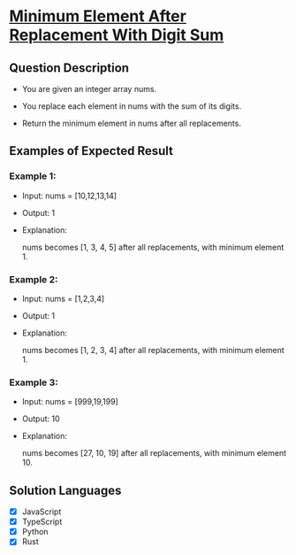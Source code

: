 # [Minimum Element After Replacement With Digit Sum](https://leetcode.com/problems/minimum-element-after-replacement-with-digit-sum/description/)

## Question Description

- You are given an integer array nums.

- You replace each element in nums with the sum of its digits.

- Return the minimum element in nums after all replacements.

## Examples of Expected Result

### Example 1:

- Input: nums = [10,12,13,14]

- Output: 1

- Explanation:

  nums becomes [1, 3, 4, 5] after all replacements, with minimum element 1.

### Example 2:

- Input: nums = [1,2,3,4]

- Output: 1

- Explanation:

  nums becomes [1, 2, 3, 4] after all replacements, with minimum element 1.

### Example 3:

- Input: nums = [999,19,199]

- Output: 10

- Explanation:

  nums becomes [27, 10, 19] after all replacements, with minimum element 10.

## Solution Languages

- [x] JavaScript
- [x] TypeScript
- [x] Python
- [x] Rust
